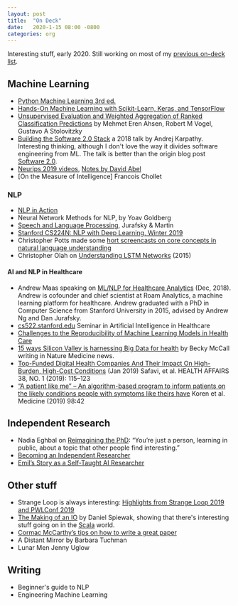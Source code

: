 ```yaml
---
layout: post
title:  "On Deck"
date:   2020-1-15 08:00 -0800
categories: org
---
```


Interesting stuff, early 2020. Still working on most of my [previous on-deck list](/2019-11-13/on-deck.html).


## Machine Learning

 * [Python Machine Learning 3rd ed.](https://www.packtpub.com/data/python-machine-learning-third-edition)
 * [Hands-On Machine Learning with Scikit-Learn, Keras, and TensorFlow](https://github.com/ageron/handson-ml2)
 * [Unsupervised Evaluation and Weighted Aggregation of Ranked Classification Predictions](http://jmlr.org/papers/v20/18-094.html) by Mehmet Eren Ahsen, Robert M Vogel, Gustavo A Stolovitzky
 * [Building the Software 2.0 Stack](https://www.youtube.com/watch?v=zywIvINSlaI) a 2018 talk by Andrej Karpathy. Interesting thinking, although I don't love the way it divides software engineering from ML. The talk is better than the origin blog post [Software 2.0](https://medium.com/@karpathy/software-2-0-a64152b37c35).
 * [Neurips 2019 videos](https://slideslive.com/neurips#!feed=popular), [Notes by David Abel](https://david-abel.github.io/notes/neurips_2019.pdf)
 * [On the Measure of Intelligence] Francois Chollet

### NLP

 * [NLP in Action](https://github.com/totalgood/nlpia)
 * Neural Network Methods for NLP, by Yoav Goldberg
 * [Speech and Language Processing](https://web.stanford.edu/~jurafsky/slp3/), Jurafsky & Martin
 * [Stanford CS224N: NLP with Deep Learning, Winter 2019](http://web.stanford.edu/class/cs224n/)
 * Christopher Potts made some [hort screencasts on core concepts in natural language understanding](https://web.stanford.edu/~cgpotts/talks.html)
 * Christopher Olah on [Understanding LSTM Networks](https://colah.github.io/posts/2015-08-Understanding-LSTMs/) (2015)

#### AI and NLP in Healthcare

 * Andrew Maas speaking on [ML/NLP for Healthcare Analytics](https://roamanalytics.com/2018/12/04/andrew-maas-in-stanfords-seminar-in-artificial-intelligence-in-healthcare/) (Dec, 2018). Andrew is cofounder and chief scientist at Roam Analytics, a machine learning platform for healthcare. Andrew graduated with a PhD in Computer Science from Stanford University in 2015, advised by Andrew Ng and Dan Jurafsky.
 * [cs522.stanford.edu](http://cs522.stanford.edu/) Seminar in Artificial Intelligence in Healthcare
 * [Challenges to the Reproducibility of Machine Learning Models in Health Care](https://jamanetwork.com/journals/jama/fullarticle/2758612)
 * [15 ways Silicon Valley is harnessing Big Data for health](https://www.nature.com/articles/s41591-019-0708-8) by Becky McCall writing in Nature Medicine news.
 * [Top-Funded Digital Health Companies And Their Impact On High-Burden, High-Cost Conditions](https://www.healthaffairs.org/doi/10.1377/hlthaff.2018.05081) (Jan 2019) Safavi, et al. HEALTH AFFAIRS 38, NO. 1 (2019): 115–123
 * [“A patient like me” – An algorithm-based program to inform patients on the likely conditions people with symptoms like theirs have](http://dx.doi.org/10.1097/MD.0000000000017596) Koren et al. Medicine (2019) 98:42


## Independent Research

* Nadia Eghbal on [Reimagining the PhD](https://nadiaeghbal.com/phd): “You’re just a person, learning in public, about a topic that other people find interesting.”
* [Becoming an Independent Researcher](https://medium.com/@andreas_madsen/becoming-an-independent-researcher-and-getting-published-in-iclr-with-spotlight-c93ef0b39b8b)
* [Emil’s Story as a Self-Taught AI Researcher](https://blog.floydhub.com/emils-story-as-a-self-taught-ai-researcher/)


## Other stuff

* Strange Loop is always interesting: [Highlights from Strange Loop 2019 and PWLConf 2019](https://www.twosigma.com/insights/article/tech-stew-highlights-from-strange-loop-2019-and-pwlconf-2019/)
* [The Making of an IO](https://www.signifytechnology.com/blog/2019/10/the-making-of-an-io-by-daniel-spiewak) by Daniel Spiewak, showing that there's interesting stuff going on in the [Scala](https://scala.epfl.ch/) world.
* [Cormac McCarthy’s tips on how to write a great paper](https://www.nature.com/articles/d41586-019-02918-5)
* A Distant Mirror by Barbara Tuchman
* Lunar Men Jenny Uglow

## Writing

 * Beginner's guide to NLP
 * Engineering Machine Learning


